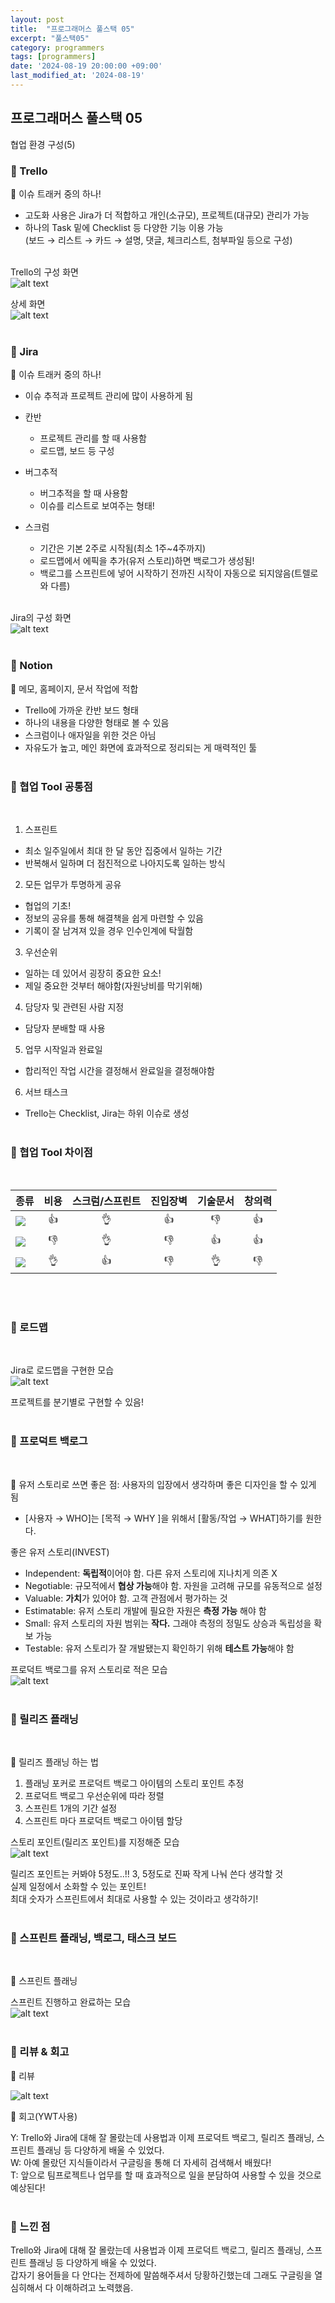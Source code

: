 ```yaml
---
layout: post
title:  "프로그래머스 풀스택 05"
excerpt: "풀스택05"
category: programmers
tags: [programmers]
date: '2024-08-19 20:00:00 +09:00'
last_modified_at: '2024-08-19'
---
```


## 프로그래머스 풀스택 05
협업 환경 구성(5)

### 🌊 Trello

💫 이슈 트래커 중의 하나!<br>

- 고도화 사용은 Jira가 더 적합하고 개인(소규모), 프로젝트(대규모) 관리가 가능<br>
- 하나의 Task 밑에 Checklist 등 다양한 기능 이용 가능<br>
(보드 → 리스트 → 카드 → 설명, 댓글, 체크리스트, 첨부파일 등으로 구성)<br><br/>

Trello의 구성 화면<br>
![alt text](img/image-83.png)<br>

상세 화면<br>
![alt text](img/image-76.png)<br><br/>


### 🌊 Jira

💫 이슈 트래커 중의 하나!<br>

- 이슈 추적과 프로젝트 관리에 많이 사용하게 됨<br>

- 칸반<br>
    - 프로젝트 관리를 할 때 사용함<br>
    - 로드맵, 보드 등 구성
- 버그추적<br>
    - 버그추적을 할 때 사용함<br>
    - 이슈를 리스트로 보여주는 형태!<br>
- 스크럼<br>
    - 기간은 기본 2주로 시작됨(최소 1주~4주까지)<br>
    - 로드맵에서 에픽을 추가(유저 스토리)하면 백로그가 생성됨!
    - 백로그를 스프린트에 넣어 시작하기 전까진 시작이 자동으로 되지않음(트렐로와 다름)<br><br/>


Jira의 구성 화면<br>
![alt text](img/image-77.png)<br><br/>

### 🌊 Notion

💫 메모, 홈페이지, 문서 작업에 적합<br>
- Trello에 가까운 칸반 보드 형태<br>
- 하나의 내용을 다양한 형태로 볼 수 있음<br>
- 스크럼이나 애자일을 위한 것은 아님<br>
- 자유도가 높고, 메인 화면에 효과적으로 정리되는 게 매력적인 툴<br><br/>


### 🌊 협업 Tool 공통점

<br> 

1. 스프린트<br>
- 최소 일주일에서 최대 한 달 동안 집중에서 일하는 기간<br>
- 반복해서 일하며 더 점진적으로 나아지도록 일하는 방식<br>
2. 모든 업무가 투명하게 공유<br>
- 협업의 기초!<br>
- 정보의 공유를 통해 해결책을 쉽게 마련할 수 있음<br>
- 기록이 잘 남겨져 있을 경우 인수인계에 탁월함<br>
3. 우선순위<br>
- 일하는 데 있어서 굉장히 중요한 요소!<br>
- 제일 중요한 것부터 해야함(자원낭비를 막기위해)
4. 담당자 및 관련된 사람 지정<br>
- 담당자 분배할 때 사용
5. 업무 시작일과 완료일<br>
- 합리적인 작업 시간을 결정해서 완료일을 결정해야함<br>
6. 서브 태스크<br>
- Trello는 Checklist, Jira는 하위 이슈로 생성<br><br/>

### 🌊 협업 Tool 차이점

<br>

| 종류                                                                                                  | 비용  | 스크럼/스프린트 | 진입장벽 | 기술문서 | 창의력 |
| :---------------------------------------------------------------------------------------------------- | :---: | :-------------: | :------: | :------: | :----: |
| <img src="https://img.shields.io/badge/trello-0052CC?style=flat-square&logo=trello&logoColor=white"/> |   👍   |        👌        |    👍     |    👎     |   👍    |
| <img src="https://img.shields.io/badge/notion-000000?style=flat-square&logo=notion&logoColor=white"/> |   👎   |        👌        |    👎     |    👍     |   👍    |
| <img src="https://img.shields.io/badge/jira-0052CC?style=flat-square&logo=jira&logoColor=white"/>     |   👌   |        👍        |    👎     |    👌     |   👎    |

<br><br/>

### 🌊 로드맵

<br>

Jira로 로드맵을 구현한 모습<br>
![alt text](img/image-78.png)<br>

프로젝트를 분기별로 구현할 수 있음!<br><br/>

### 🌊 프로덕트 백로그

<br>

💫 유저 스토리로 쓰면 좋은 점: 사용자의 입장에서 생각하며 좋은 디자인을 할 수 있게 됨<br>

- [사용자 → WHO]는 [목적 → WHY ]을 위해서 [활동/작업 → WHAT]하기를 원한다.<br>

좋은 유저 스토리(INVEST)<br>

- Independent:  **독립적**이어야 함. 다른 유저 스토리에 지나치게 의존 X<br>
- Negotiable: 규모적에서 **협상 가능**해야 함. 자원을 고려해 규모를 유동적으로 설정<br>
- Valuable: **가치**가 있어야 함. 고객 관점에서 평가하는 것<br>
- Estimatable: 유저 스토리 개발에 필요한 자원은 **측정 가능** 해야 함<br>
- Small: 유저 스토리의 자원 범위는 **작다.** 그래야 측정의 정밀도 상승과 독립성을 확보 가능<br>
- Testable: 유저 스토리가 잘 개발됐는지 확인하기 위해 **테스트 가능**해야 함<br>

프로덕트 백로그를 유저 스토리로 적은 모습<br>
![alt text](img/image-79.png)<br><br/>

### 🌊 릴리즈 플래닝

<br>

💫 릴리즈 플래닝 하는 법<br>
1. 플래닝 포커로 프로덕트 백로그 아이템의 스토리 포인트 추정<br>
2. 프로덕트 백로그 우선순위에 따라 정렬<br>
3. 스프린트 1개의 기간 설정<br>
4. 스프린트 마다 프로덕트 백로그 아이템 할당<br>

스토리 포인트(릴리즈 포인트)를 지정해준 모습<br>
![alt text](img/image-80.png)<br>

릴리즈 포인트는 커봐야 5정도..!! 3, 5정도로 진짜 작게 나눠 쓴다 생각할 것<br>
실제 일정에서 소화할 수 있는 포인트!<br>
최대 숫자가 스프린트에서 최대로 사용할 수 있는 것이라고 생각하기!<br><br/>

### 🌊 스프린트 플래닝, 백로그, 태스크 보드

<br>

💫 스프린트 플래닝<br>

스프린트 진행하고 완료하는 모습<br>
![alt text](img/image-84.png)<br><br/>

### 🌊 리뷰 & 회고

💫 리뷰<br>

![alt text](img/image-85.png)<br>

💫 회고(YWT사용)<br>

Y: Trello와 Jira에 대해 잘 몰랐는데 사용법과 이제 프로덕트 백로그, 릴리즈 플래닝, 스프린트 플래닝 등 다양하게 배울 수 있었다.<br>
W: 아예 몰랐던 지식들이라서 구글링을 통해 더 자세히 검색해서 배웠다!<br>
T: 앞으로 팀프로젝트나 업무를 할 때 효과적으로 일을 분담하여 사용할 수 있을 것으로 예상된다!<br><br/>

### 🌊 느낀 점

Trello와 Jira에 대해 잘 몰랐는데 사용법과 이제 프로덕트 백로그, 릴리즈 플래닝, 스프린트 플래닝 등 다양하게 배울 수 있었다.<br>
갑자기 용어들을 다 안다는 전제하에 말씀해주셔서 당황하긴했는데 그래도 구글링을 열심히해서 다 이해하려고 노력했음.<br>




